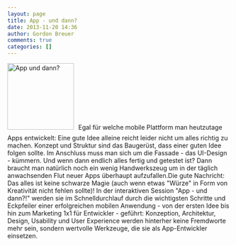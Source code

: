 ```yaml
---
layout: page
title: App - und dann?
date: 2013-11-20 14:36
author: Gordon Breuer
comments: true
categories: []
---
```

<img class="alignleft size-thumbnail wp-image-6912" style="margin-right:10px; margin-bottom:10px;" alt="App und dann?" src="http://anheledirwp.blob.core.windows.net/wordpress/2013/11/App-und-dann-150x150.png" width="150" height="150" />Egal für welche mobile Plattform man heutzutage Apps entwickelt: Eine gute Idee alleine reicht leider nicht um alles richtig zu machen. Konzept und Struktur sind das Baugerüst, dass einer guten Idee folgen sollte. Im Anschluss muss man sich um die Fassade - das UI-Design - kümmern. Und wenn dann endlich alles fertig und getestet ist? Dann braucht man natürlich noch ein wenig Handwerkszeug um in der täglich anwachsenden Flut neuer Apps überhaupt aufzufallen.Die gute Nachricht: Das alles ist keine schwarze Magie (auch wenn etwas "Würze" in Form von Kreativität nicht fehlen sollte)! In der interaktiven Session "App - und dann?!" werden sie im Schnelldurchlauf durch die wichtigsten Schritte und Eckpfeiler einer erfolgreichen mobilen Anwendung - von der ersten Idee bis hin zum Marketing 1x1 für Entwickler - geführt: Konzeption, Architektur, Design, Usability und User Experience werden hinterher keine Fremdworte mehr sein, sondern wertvolle Werkzeuge, die sie als App-Entwickler einsetzen.
